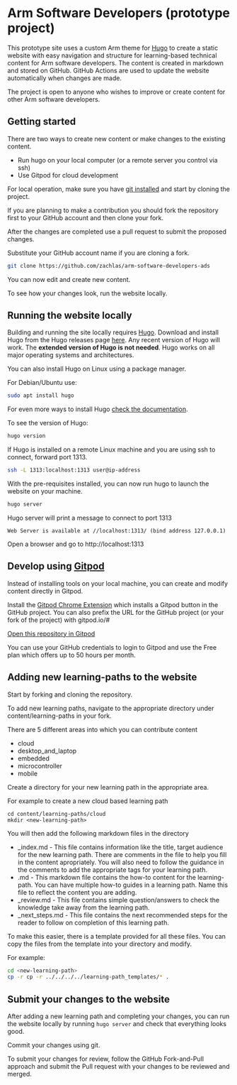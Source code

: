 # Arm Software Developers (prototype project)

This prototype site uses a custom Arm theme for [Hugo](https://gohugo.io/) to create a static website with easy navigation and structure for learning-based technical content for Arm software developers. The content is created in markdown and stored on GitHub. GitHub Actions are used to update the website automatically when changes are made.

The project is open to anyone who wishes to improve or create content for other Arm software developers.

## Getting started

There are two ways to create new content or make changes to the existing content.
- Run hugo on your local computer (or a remote server you control via ssh)
- Use Gitpod for cloud development

For local operation, make sure you have [git installed](https://git-scm.com/book/en/v2/Getting-Started-Installing-Git) and start by cloning the project.

If you are planning to make a contribution you should fork the repository first to your GitHub account and then clone your fork. 

After the changes are completed use a pull request to submit the proposed changes.

Substitute your GitHub account name if you are cloning a fork.

```bash
git clone https://github.com/zachlas/arm-software-developers-ads
```

You can now edit and create new content.

To see how your changes look, run the website locally.

## Running the website locally

Building and running the site locally requires [Hugo](https://gohugo.io). Download and install Hugo from the Hugo releases page [here](https://github.com/gohugoio/hugo/releases). Any recent version of Hugo will work. The **extended version of Hugo is not needed**. Hugo works on all major operating systems and architectures.

You can also install Hugo on Linux using a package manager. 

For Debian/Ubuntu use:

```bash
sudo apt install hugo
```

For even more ways to install Hugo [check the documentation](https://gohugo.io/getting-started/installing).

To see the version of Hugo:

```bash
hugo version
```

If Hugo is installed on a remote Linux machine and you are using ssh to connect, forward port 1313.

```bash
ssh -L 1313:localhost:1313 user@ip-address
```

With the pre-requisites installed, you can now run hugo to launch the website on your machine.

```bash
hugo server
```

Hugo server will print a message to connect to port 1313

```console
Web Server is available at //localhost:1313/ (bind address 127.0.0.1)
```

Open a browser and go to http://localhost:1313 


## Develop using [Gitpod](https://www.gitpod.io/)

Instead of installing tools on your local machine, you can create and modify content directly in Gitpod.

Install the [Gitpod Chrome Extension](https://chrome.google.com/webstore/detail/gitpod-always-ready-to-co/dodmmooeoklaejobgleioelladacbeki) which installs a Gitpod button in the GitHub project. You can also prefix the URL for the GitHub project (or your fork of the project) with gitpod.io/#

[Open this repository in Gitpod](https://gitpod.io/#github.com/zachlas/arm-software-developers-ads)

You can use your GitHub credentials to login to Gitpod and use the Free plan which offers up to 50 hours per month.

## Adding new learning-paths to the website

Start by forking and cloning the repository. 

To add new learning paths, navigate to the appropriate directory under content/learning-paths in your fork.

There are 5 different areas into which you can contribute content

* cloud
* desktop_and_laptop
* embedded
* microcontroller
* mobile

Create a directory for your new learning path in the appropriate area.

For example to create a new cloud based learning path

```
cd content/learning-paths/cloud
mkdir <new-learning-path>
```

You will then add the following markdown files in the <new-learning-path> directory

* _index.md - This file contains information like the title, target audience for the new learning path. There are comments in the file to help you fill in the content apropriately. You will also need to follow the guidance in the comments to add the appropriate tags for your learning path.
* <how-to-1>.md - This markdown file contains the how-to content for the learning-path. You can have multiple how-to guides in a learning path. Name this file to reflect the content you are adding.
* _review.md - This file contains simple question/answers to check the knowledge take away from the learning path. 
* _next_steps.md - This file contains the next recommended steps for the reader to follow on completion of this learning path.

To make this easier, there is a template provided for all these files. You can copy the files from the template into your <new-learning-path> directory and modify.

For example:

```bash
cd <new-learning-path>
cp -r cp -r ../../../../learning-path_templates/* .
```

## Submit your changes to the website

After adding a new learning path and completing your changes, you can run the website locally by running `hugo server` and check that everything looks good.

Commit your changes using git.

To submit your changes for review, follow the GitHub Fork-and-Pull approach and submit the Pull request with your changes to be reviewed and merged.
